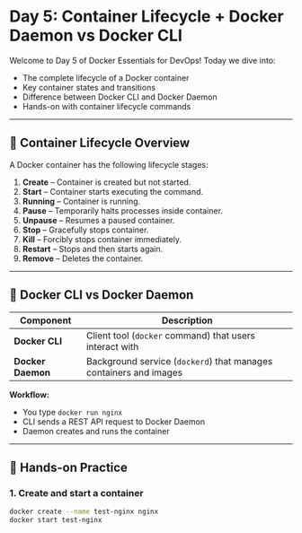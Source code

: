 # Day 5: Container Lifecycle + Docker Daemon vs Docker CLI

Welcome to Day 5 of Docker Essentials for DevOps! Today we dive into:

- The complete lifecycle of a Docker container
- Key container states and transitions
- Difference between Docker CLI and Docker Daemon
- Hands-on with container lifecycle commands

---

## 🚢 Container Lifecycle Overview

A Docker container has the following lifecycle stages:

1. **Create** – Container is created but not started.
2. **Start** – Container starts executing the command.
3. **Running** – Container is running.
4. **Pause** – Temporarily halts processes inside container.
5. **Unpause** – Resumes a paused container.
6. **Stop** – Gracefully stops container.
7. **Kill** – Forcibly stops container immediately.
8. **Restart** – Stops and then starts again.
9. **Remove** – Deletes the container.

---

## 🧠 Docker CLI vs Docker Daemon

| Component      | Description |
|----------------|-------------|
| **Docker CLI** | Client tool (`docker` command) that users interact with |
| **Docker Daemon** | Background service (`dockerd`) that manages containers and images |

**Workflow:**
- You type `docker run nginx`
- CLI sends a REST API request to Docker Daemon
- Daemon creates and runs the container

---

## 🔧 Hands-on Practice

### 1. Create and start a container
```bash
docker create --name test-nginx nginx
docker start test-nginx
